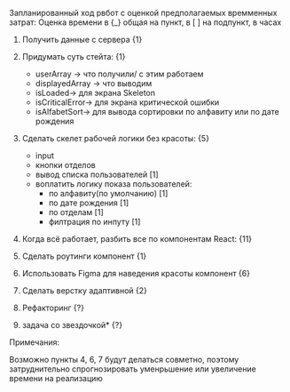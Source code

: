 Запланированный ход рвбот с оценкой предполагаемых времменных затрат:
Оценка времени в {\_} общая на пункт, в [ ] на подпункт, в часах

1. Получить данные с сервера {1}

2. Придумать суть стейта: {1}

   - userArray -> что получили/ с этим работаем
   - displayedArray -> что выводим
   - isLoaded-> для экрана Skeleton
   - isCriticalError-> для экрана критической ошибки
   - isAlfabetSort-> для вывода сортировки по алфавиту или по дате рождения

3. Сделать скелет рабочей логики без красоты: {5}

   - input
   - кнопки отделов
   - вывод списка пользователей [1]
   - воплатить логику показа пользователей:
     - по алфавиту(по умолчанию) [1]
     - по дате рождения [1]
     - по отделам [1]
     - филтрация по инпуту [1]

4. Когда всё работает, разбить все по компонентам React: {11}

   <!-- - <Home /> получение данных с сервера и предварительная сортировка [1]
     - <User /> компонент профиля человека [1]
     - <UsersList /> компонент свех пользователей. конечная фильтрация и сортировка списка ползователей [2]
       - <AppTopBar /> хедер компонент с инпутом и кнопками [1]
       - <FilteredList /> вывод отсортированных пользователей [1]
         - <Presentator /> компонент вывода одного из пользователей [1]
         - <Modal /> всплывающее окно для выбора сортировки по алфавиту или по дате рождения [2]
         - <EmptyScreen /> экран Skeleton [1]
         - <CriticalError /> экран критической ошибки [1] -->

5. Сделать роутинги компонент {1}

6. Использовать Figma для наведения красоты компонент {6}

7. Сделать верстку адаптивной {2}

8. Рефакторинг {?}

9. задача со звездочкой\* {?}

Примечания:

Возможно пункты 4, 6, 7 будут делаться совметно, поэтому затруднительно спрогнозировать уменрьшение или увеличение времени на реализацию
